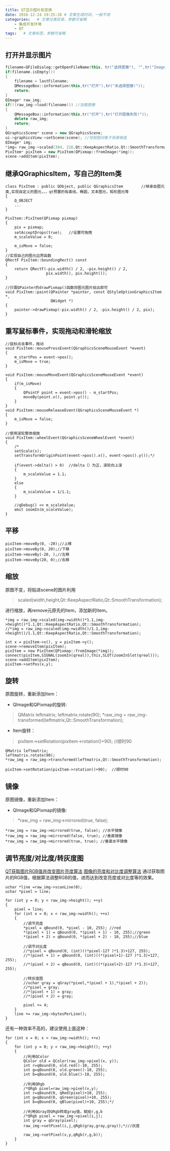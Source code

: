 ```yaml
---
title: QT显示图片和变换
date: 2016-12-24 19:25:26 # 文章生成时间，一般不改
categories:   # 文章分类目录，参数可省略
    - 集成开发环境
    - QT
tags:   # 文章标签，参数可省略
---
```

## 打开并显示图片
```C++
filename=QFileDialog::getOpenFileName(this, tr("选择图像"), "",tr("Images (*.png *.bmp *.jpg *.tif *.GIF )"));
if(filename.isEmpty())
{
    filename = lastFilename;
    QMessageBox::information(this,tr("打开"),tr("未选择图像!"));
    return;
}
QImage* raw_img;
if(!(raw_img->load(filename))) //加载图像
{
    QMessageBox::information(this,tr("打开"),tr("打开图像失败!"));
    delete raw_img;
    return;
}
QGraphicsScene* scene = new QGraphicsScene;
ui->graphicsView->setScene(scene); //将视图对象于场景相连
QImage* img;
*img= raw_img->scaled(384, 216,Qt::KeepAspectRatio,Qt::SmoothTransformation);//先缩小显示
PixItem* pixItem = new PixItem(QPixmap::fromImage(*img));
scene->addItem(pixItem);
```
## 继承QGraphicsItem，写自己的Item类
```
class PixItem : public QObject, public QGraphicsItem        //继承自图元类,实现自定义的图元，，，qt预置的有直线，椭圆，文本图元，矩形图元等
{
    Q_OBJECT
    ...
}

PixItem::PixItem(QPixmap pixmap)
{
    pix = pixmap;
    setAcceptDrops(true);   //设置可拖拽
    m_scaleValue = 0;

    m_isMove = false;
}
//实现自己的图元边界函数
QRectF PixItem::boundingRect() const
{
    return QRectF(-pix.width() / 2, -pix.height() / 2,
                  pix.width(), pix.height());
}

//只需QPainter的drawPixmap()函数将图元图片绘出即可
void PixItem::paint(QPainter *painter, const QStyleOptionGraphicsItem *,
                    QWidget *)
{
    painter->drawPixmap(-pix.width() / 2, -pix.height() / 2, pix);
}
```
## 重写鼠标事件，实现拖动和滑轮缩放
```
//鼠标点击事件，拖动
void PixItem::mousePressEvent(QGraphicsSceneMouseEvent *event)
{
    m_startPos = event->pos();
    m_isMove = true;
}

void PixItem::mouseMoveEvent(QGraphicsSceneMouseEvent *event)
{
    if(m_isMove)
    {
        QPointF point = event->pos() - m_startPos;
        moveBy(point.x(), point.y());
    }
}
void PixItem::mouseReleaseEvent(QGraphicsSceneMouseEvent *)
{
    m_isMove = false;
}

//使用滚轮整体缩放
void PixItem::wheelEvent(QGraphicsSceneWheelEvent *event)
{
    /*
    setScale(s);
    setTransformOriginPoint(event->pos().x(), event->pos().y());*/

    if(event->delta() > 0)  //delta（）为正，滚轮向上滚
    {
        m_scaleValue = 1.1;
    }
    else
    {
        m_scaleValue = 1/1.1;
    }

    //qDebug() << m_scaleValue;
    emit zoomIn(m_scaleValue);
}
```
## 平移
```
pixItem->moveBy(0, -20);//上移
pixItem->moveBy(0, 20);//下移
pixItem->moveBy(-20, );//左移
pixItem->moveBy(20, 0);//右移
```
## 缩放
原图不变，将贴进scene的图片利用
> scaled(width,height,Qt::KeepAspectRatio,Qt::SmoothTransformation);

进行缩放，再remove元原先的Item，添加新的Item。
```
*img = raw_img->scaled(img->width()*1.1,img->height()*1.1,Qt::KeepAspectRatio,Qt::SmoothTransformation);
//*img = raw_img->scaled(img->width()/1.1,img->height()/1.1,Qt::KeepAspectRatio,Qt::SmoothTransformation);

int x = pixItem->x(), y = pixItem->y();
scene->removeItem(pixItem);
pixItem = new PixItem(QPixmap::fromImage(*img));
connect(pixItem,SIGNAL(zoomIn(qreal)),this,SLOT(zoomInSlot(qreal)));
scene->addItem(pixItem);
pixItem->setPos(x,y);
```
## 旋转
原图旋转，重新添加Item：
* QImage和QPixmap的旋转:
> QMatrix leftmatrix;
leftmatrix.rotate(90);
*raw_img = raw_img-transformed(leftmatrix,Qt::SmoothTransformation);
* Item旋转：
> pixItem->setRotation(pixItem->rotation()+90);  //顺时90

```
QMatrix leftmatrix;
leftmatrix.rotate(90);
*raw_img = raw_img->transformed(leftmatrix,Qt::SmoothTransformation);

pixItem->setRotation(pixItem->rotation()+90);  //顺时90
```
## 镜像
原图镜像，重新添加Item：
* QImage和QPixmap的镜像:
> *raw_img = raw_img->mirrored(true, false);

```
*raw_img = raw_img->mirrored(true, false); //水平镜像
*raw_img = raw_img->mirrored(false, true); //垂直镜像
*raw_img = raw_img->mirrored(true, true); //垂直水平镜像

```
## 调节亮度/对比度/转灰度图
[QT获取图片RGB值并改变图片亮度算法](http://blog.csdn.net/taoerit/article/details/40190135)
[图像的亮度和对比度调整算法](http://blog.csdn.net/pizi0475/article/details/6740428)
通过获取图片的RGB值，根据算法调整RGB的值，进而达到改变亮度或对比度等的效果。
```
uchar *line =raw_img->scanLine(0);
uchar *pixel = line;

for (int y = 0; y < raw_img->height(); ++y)
{
    pixel = line;
    for (int x = 0; x < raw_img->width(); ++x)
    {
    	//调节亮度
    	*pixel = qBound(0, *pixel - 10, 255); //red
        *(pixel + 1) = qBound(0, *(pixel + 1) - 10, 255);//green
        *(pixel + 2) = qBound(0, *(pixel + 2) - 10, 255);//blue

		//调节对比度
        //*pixel = qBound(0, (int)((*pixel-127 )*1.3)+127, 255);
        //*(pixel + 1) = qBound(0, (int)((*(pixel+1)-127 )*1.3)+127, 255);
        //*(pixel + 2) = qBound(0, (int)((*(pixel+2)-127 )*1.3)+127, 255);

        //转灰度图
        //uchar gray = qGray(*pixel,*(pixel + 1),*(pixel + 2));
        //*pixel = gray;
        //*(pixel + 1) = gray;
        //*(pixel + 2) = gray;

        pixel += 4;
    }
    line += raw_img->bytesPerLine();
}
```
还有一种效率不高的，建议使用上面这种：
```
for (int x = 0; x < raw_img->width(); ++x)
{
    for (int y = 0; y < raw_img->height(); ++y)
    {
        //利用QColor
        QColor old = QColor(raw_img->pixel(x, y));
        int r=qBound(0, old.red()-10, 255);
        int g=qBound(0, old.green()-10, 255);
        int b=qBound(0, old.blue()-10, 255);

		//利用QRgb
        /*QRgb pixel=raw_img->pixel(x,y);
        int r=qBound(0, qRed(pixel)+10, 255);
        int g=qBound(0, qGreen(pixel)+10, 255);
        int b=qBound(0, qBlue(pixel)+10, 255);*/

		//利用QGray将QRgb转成gray值，赋给r,g,b
        /*QRgb pixel = raw_img->pixel(i,j);
        int gray = qGray(pixel);
        raw_img->setPixel(i,j,qRgb(gray,gray,gray));*///灰度

        raw_img->setPixel(x,y,qRgb(r,g,b));
    }
}
```
